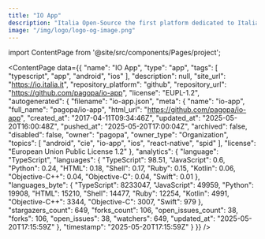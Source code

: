```yaml
---
title: "IO App"
description: "Italia Open-Source the first platform dedicated to Italian open-source world."
image: "/img/logo/logo-og-image.png"
---
```

import ContentPage from '@site/src/components/Pages/project';

<ContentPage
    data={{
  "name": "IO App",
  "type": "app",
  "tags": [
    "typescript",
    "app",
    "android",
    "ios"
  ],
  "description": null,
  "site_url": "https://io.italia.it",
  "repository_platform": "github",
  "repository_url": "https://github.com/pagopa/io-app",
  "license": "EUPL-1.2",
  "autogenerated": {
    "filename": "io-app.json",
    "meta": {
      "name": "io-app",
      "full_name": "pagopa/io-app",
      "html_url": "https://github.com/pagopa/io-app",
      "created_at": "2017-04-11T09:34:46Z",
      "updated_at": "2025-05-20T16:00:48Z",
      "pushed_at": "2025-05-20T17:00:04Z",
      "archived": false,
      "disabled": false,
      "owner": "pagopa",
      "owner_type": "Organization",
      "topics": [
        "android",
        "cie",
        "io-app",
        "ios",
        "react-native",
        "spid"
      ],
      "license": "European Union Public License 1.2"
    },
    "analytics": {
      "language": "TypeScript",
      "languages": {
        "TypeScript": 98.51,
        "JavaScript": 0.6,
        "Python": 0.24,
        "HTML": 0.18,
        "Shell": 0.17,
        "Ruby": 0.15,
        "Kotlin": 0.06,
        "Objective-C++": 0.04,
        "Objective-C": 0.04,
        "Swift": 0.01
      },
      "languages_byte": {
        "TypeScript": 8233047,
        "JavaScript": 49959,
        "Python": 19908,
        "HTML": 15210,
        "Shell": 14477,
        "Ruby": 12254,
        "Kotlin": 4991,
        "Objective-C++": 3344,
        "Objective-C": 3007,
        "Swift": 979
      },
      "stargazers_count": 649,
      "forks_count": 106,
      "open_issues_count": 38,
      "forks": 106,
      "open_issues": 38,
      "watchers": 649,
      "updated_at": "2025-05-20T17:15:59Z"
    },
    "timestamp": "2025-05-20T17:15:59Z"
  }
}}
/>
